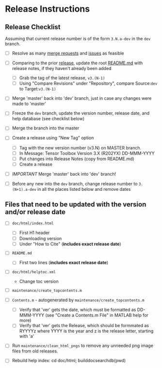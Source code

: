 # Release Instructions

## Release Checklist

Assuming that current release number is of the form `3.N.a-dev` in the `dev` branch.

* [ ] Resolve as many [merge requests](-/merge_requests) and [issues](-/issues) as feasible

* [ ] Comparing to the prior [release](-/releases), update the root [README.md](-/README.md) with release notes, if they haven't already been added
   - [ ] Grab the tag of the latest release, `v3.(N-1)`
   - [ ] Using "Compare Revisions" under "Repository", compare Source:`dev` to Target:`v3.(N-1)`

* [ ] Merge 'master' back into 'dev' branch, just in case any changes were made to 'master'

* [ ] Freeze the `dev` branch, update the version number, release date, and help database (see checklist below)
  
* [ ] Merge the branch into the master

* [ ] Create a release using "New Tag" option
   - [ ] Tag with the new version number (v3.N) on MASTER branch.
   - [ ] In Message: Tensor Toolbox Version 3.X (R202YX) DD-MMM-YYYY
   - [ ] Put changes into Release Notes (copy from README.md)
   - [ ] Create a release
   
* [ ] *IMPORTANT* Merge 'master' back into 'dev' branch!

* [ ] Before any new into the `dev` branch, change release number to `3.(N+1).a-dev` in all the places listed below and remove dates


## Files that need to be updated with the version and/or release date

* [ ] `doc/html/index.html`
   - [ ] First H1 header
   - [ ] Downloading version
   - [ ] Under "How to Cite" (**includes exact release date**)
* [ ] `README.md` 
   - [ ] First two lines (**includes exact release date**)
* [ ] `doc/html/helptoc.xml`
   - Change toc version
* [ ] `maintenance/create_topcontents.m`
* [ ] `Contents.m` - autogenerated by `maintenance/create_topcontents.m`
   - [ ] Verify that 'ver' gets the date, which must be formatted as DD-MMM-YYYY (see "Create a Contents.m File" in MATLAB help for more)
   - [ ] Verify that 'ver' gets the Release, which should be formmated as RYYYYz where YYYY is the year and z is the release letter, starting with 'a'

* [ ] Run `maintenance/clean_html_pngs` to remove any unneeded png image files from old releases.

* [ ] Rebuild help index: cd doc/html; builddocsearchdb(pwd)
